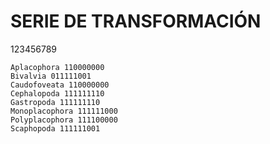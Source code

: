 # SERIE DE TRANSFORMACIÓN
123456789
```
Aplacophora 110000000
Bivalvia 011111001
Caudofoveata 110000000
Cephalopoda 111111110
Gastropoda 111111110
Monoplacophora 111111000
Polyplacophora 111100000
Scaphopoda 111111001
